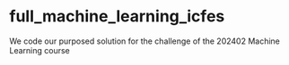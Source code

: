 # full_machine_learning_icfes
We code our purposed solution for the challenge of the 202402 Machine Learning course
